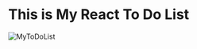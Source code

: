 # This is My React To Do List 

![MyToDoList](https://user-images.githubusercontent.com/123635939/226655931-80975baa-859c-4726-bb47-0e2a61a369ad.gif)
